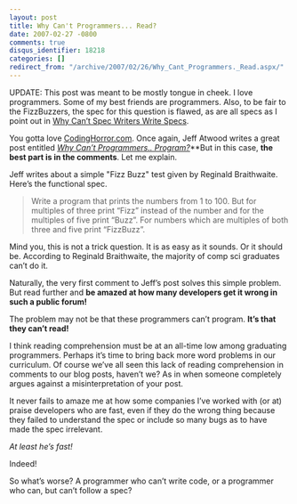 ```yaml
---
layout: post
title: Why Can't Programmers... Read?
date: 2007-02-27 -0800
comments: true
disqus_identifier: 18218
categories: []
redirect_from: "/archive/2007/02/26/Why_Cant_Programmers._Read.aspx/"
---
```


UPDATE: This post was meant to be mostly tongue in cheek. I love
programmers. Some of my best friends are programmers. Also, to be fair
to the FizzBuzzers, the spec for this question is flawed, as are all
specs as I point out in [Why Can’t Spec Writers Write
Specs](http://haacked.com/archive/2007/03/07/Why_Cant_Spec_Writers_Write.Specs.aspx "blog post on spec writing").

You gotta love
[CodingHorror.com](http://codinghorror.com/ "Jeff Atwood’s Blog"). Once
again, Jeff Atwood writes a great post entitled [*Why Can’t
Programmers..
Program?*](http://www.codinghorror.com/blog/archives/000781.html "Why Can’t Programmers Program")**But
in this case, **the best part is in the comments**. Let me explain.

Jeff writes about a simple "Fizz Buzz" test given by Reginald
Braithwaite. Here’s the functional spec.

> Write a program that prints the numbers from 1 to 100. But for
> multiples of three print “Fizz” instead of the number and for the
> multiples of five print “Buzz”. For numbers which are multiples of
> both three and five print “FizzBuzz”.

Mind you, this is not a trick question. It is as easy as it sounds. Or
it should be. According to Reginald Braithwaite, the majority of comp
sci graduates can’t do it.

Naturally, the very first comment to Jeff’s post solves this simple
problem. But read further and **be amazed at how many developers get it
wrong in such a public forum!**

The problem may not be that these programmers can’t program. **It’s that
they can’t read!**

I think reading comprehension must be at an all-time low among
graduating programmers. Perhaps it’s time to bring back more word
problems in our curriculum. Of course we’ve all seen this lack of
reading comprehension in comments to our blog posts, haven’t we? As in
when someone completely argues against a misinterpretation of your post.

It never fails to amaze me at how some companies I’ve worked with (or
at) praise developers who are fast, even if they do the wrong thing
because they failed to understand the spec or include so many bugs as to
have made the spec irrelevant.

*At least he’s fast!*

Indeed!

So what’s worse? A programmer who can’t write code, or a programmer who
can, but can’t follow a spec?

